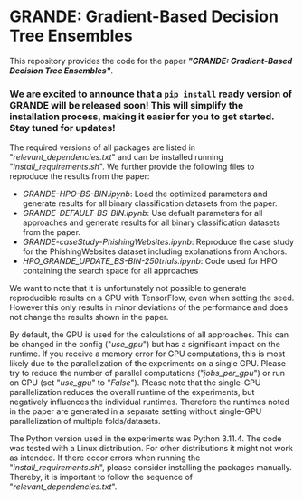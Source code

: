 # GRANDE: Gradient-Based Decision Tree Ensembles

This repository provides the code for the paper ***"GRANDE: Gradient-Based Decision Tree Ensembles"***. 

### We are excited to announce that a `pip install` ready version of GRANDE will be released soon! This will simplify the installation process, making it easier for you to get started. Stay tuned for updates!

The required versions of all packages are listed in "*relevant_dependencies.txt*" and can be installed running "*install_requirements.sh*". We further provide the following files to reproduce the results from the paper:
* *GRANDE-HPO-BS-BIN.ipynb*: Load the optimized parameters and generate results for all binary classification datasets from the paper.
* *GRANDE-DEFAULT-BS-BIN.ipynb*: Use defualt parameters for all approaches and generate results for all binary classification datasets from the paper.
* *GRANDE-caseStudy-PhishingWebsites.ipynb*: Reproduce the case study for the PhishingWebsites dataset including explanations from Anchors.
* *HPO_GRANDE_UPDATE_BS-BIN-250trials.ipynb*: Code used for HPO containing the search space for all approaches

We want to note that it is unfortunately not possible to generate reproducible results on a GPU with TensorFlow, even when setting the seed. However this only results in minor deviations of the performance and does not change the results shown in the paper.

By default, the GPU is used for the calculations of all approaches. This can be changed in the config ("*use_gpu*") but has a significant impact on the runtime. If you receive a memory error for GPU computations, this is most likely due to the parallelization of the experiments on a single GPU. Please try to reduce the number of parallel computations ("*jobs_per_gpu*") or run on CPU (set "*use_gpu*" to "*False*"). Please note that the single-GPU parallelization reduces the overall runtime of the experiments, but negatively influences the individual runtimes. Therefore the runtimes noted in the paper are generated in a separate setting without single-GPU parallelization of multiple folds/datasets.

The Python version used in the experiments was Python 3.11.4. The code was tested with a Linux distribution. For other distributions it might not work as intended. If there occor errors when running the "*install_requirements.sh*", please consider installing the packages manually. Thereby, it is important to follow the sequence of "*relevant_dependencies.txt*".

